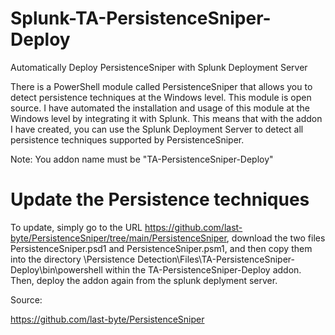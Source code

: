 # Splunk-TA-PersistenceSniper-Deploy
Automatically Deploy PersistenceSniper with Splunk Deployment Server

There is a PowerShell module called PersistenceSniper that allows you to detect persistence techniques at the Windows level.
This module is open source. I have automated the installation and usage of this module at the Windows level by integrating it with Splunk.
This means that with the addon I have created, you can use the Splunk Deployment Server to detect all persistence techniques supported by PersistenceSniper.

Note: You addon name must be "TA-PersistenceSniper-Deploy"

# Update the Persistence techniques
To update, simply go to the URL https://github.com/last-byte/PersistenceSniper/tree/main/PersistenceSniper, 
download the two files PersistenceSniper.psd1 and PersistenceSniper.psm1, 
and then copy them into the directory \Persistence Detection\Files\TA-PersistenceSniper-Deploy\bin\powershell within the TA-PersistenceSniper-Deploy addon.  
Then, deploy the addon again from the splunk deplyment server.


Source:

https://github.com/last-byte/PersistenceSniper

